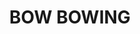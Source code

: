 ---
lastmod: '2025-04-06T06:05:20+00:00'
latitude: -34.027283
layout: suburb
longitude: 150.842258
postcode: '2566'
state: NSW
title: BOW BOWING
url: /nsw/bow-bowing/
---